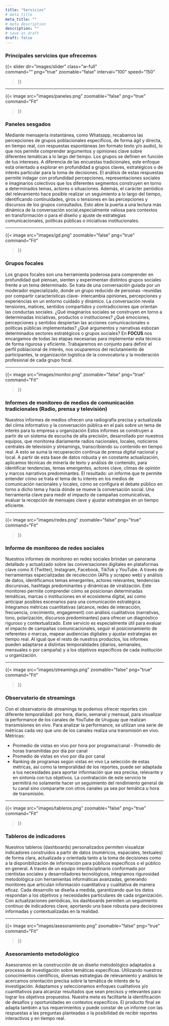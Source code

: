 ```yaml
---
title: "Servicios"
# meta title
meta_title: ""
# meta description
description: ""
# save as draft
draft: false
---
```


### Principales servicios que ofrecemos

{{< slider
    dir="images/slider"
    class="w-full"         
    command=""
    png="true"
    zoomable="false"
    interval="100"
    speed="150"
>}}

<hr>

{{< image
    src="images/paneles.png"
    zoomable="false"
    png="true"
    command="Fit"
>}}

### Paneles sesgados
Mediante mensajería instantánea, como Whatsapp, recabamos las  percepciones de grupos poblacionales específicos, de forma ágil y directa, en tiempo real, con respuestas espontáneas (en formato texto y/o audio), lo que nos permite comprender  argumentos y opiniones clave sobre diferentes temáticas a lo largo del tiempo.
Los grupos se definen en función de tus intereses. A diferencia de las encuestas tradicionales, este enfoque está orientado a explorar en profundidad a grupos claves, estratégicos o de interés particular para la toma de decisiones.
El análisis de estas respuestas permite indagar con profundidad percepciones, representaciones sociales e imaginarios colectivos que los diferentes segmentos construyen en torno a determinados temas, actores o situaciones. 
Además, el carácter periódico del relevamiento hace posible realizar un seguimiento a lo largo del tiempo, identificando continuidades, giros o tensiones en las percepciones y discursos de los grupos consultados. Esto abre la puerta a una lectura más dinámica de la conversación social,especialmente valiosa para contextos en transformación o para el diseño y ajuste de estrategias comunicacionales, políticas públicas o iniciativas institucionales.

<hr>

{{< image
    src="images/gd.png"
    zoomable="false"
    png="true"
    command="Fit"
>}}

### Grupos focales
Los grupos focales son una herramienta poderosa para comprender en profundidad qué piensan, sienten y experimentan distintos grupos sociales frente a un tema determinado. 
Se trata de una conversación guiada por un moderador especializado, donde un grupo reducido de personas -reunidas por compartir características clave- intercambia opiniones, percepciones y experiencias en un entorno cuidado y dinámico. 
La conversación revela tensiones, matices, sentidos compartidos y contradicciones que orientan las conductas sociales. 
¿Qué imaginarios sociales se construyen en torno a determinadas iniciativas, productos o instituciones? ¿Qué emociones, percepciones y sentidos despiertan las acciones comunicacionales o políticas públicas implementadas? ¿Qué argumentos y narrativas esbozan determinados sectores estratégicos o grupos sociales? 
En **FOCUS** nos encargamos de todas las etapas necesarias para implementar esta técnica de forma rigurosa y eficiente. Trabajaremos en conjunto para definir el perfil poblacional de interés, nos ocuparemos del reclutamiento de participantes, la organización logística de la convocatoria y la moderación profesional de cada grupo focal. 

<hr>

{{< image
    src="images/monitor.png"
    zoomable="false"
    png="true"
    command="Fit"
>}}

### Informes de monitoreo de medios de comunicación tradicionales (Radio, prensa y televisión)
Nuestros informes de medios ofrecen una radiografía precisa y actualizada del clima informativo y la conversación pública en el país sobre un tema de interés para tu empresa u organización
Estos informes se construyen a partir de un sistema de escucha de alta precisión, desarrollado por nuestros equipos, que monitorea diariamente radios nacionales, locales, noticieros centrales de televisión y streamings, transcribiendo su contenido en tiempo real.  A esto se suma la recuperación continua de prensa digital nacional y local. 
A partir de esta base de datos robusta y en constante actualización, aplicamos técnicas de minería de texto y análisis de contenido, para identificar tendencias, temas emergentes, actores clave, climas de opinión y marcos narrativos predominantes. El resultado: un informe que te permite entender cómo se trata el tema de tu interés en los medios de comunicación nacionales y locales, cómo se configura el debate público en torno a dicho tema y hacia dónde se mueve la conversación social.
Una herramienta clave para medir el impacto de campañas comunicativas, evaluar la recepción de mensajes clave y ajustar estrategias en un tiempo eficiente.

<hr>

{{< image
    src="images/redes.png"
    zoomable="false"
    png="true"
    command="Fit"
>}}

### Informe de monitoreo de redes sociales
Nuestros informes de monitoreo en redes sociales brindan un panorama detallado y actualizado sobre las conversaciones digitales en plataformas clave como X (Twitter), Instagram, Facebook, TikTok y YouTube.
A través de herramientas especializadas de recolección (APIs y scrapeo web) y análisis de datos, identificamos temas emergentes, actores relevantes, tendencias discursivas, hashtags predominantes y dinámicas de viralización. Este monitoreo permite comprender cómo se posicionan determinadas temáticas, marcas o instituciones en el ecosistema digital, así como anticipar posibles escenarios para una comunicación estratégica.
Integramos métricas cuantitativas (alcance, redes de interacción, frecuencia, crecimiento, engagement) con análisis cualitativos (narrativas, tono, polarización, discursos predominantes) para ofrecer un diagnóstico riguroso y contextualizado.
Este servicio es especialmente útil para evaluar el impacto de campañas comunicacionales, seguir el posicionamiento de referentes o marcas, mapear audiencias digitales y ajustar estrategias en tiempo real.
Al igual que el resto de nuestros productos, los informes pueden adaptarse a distintas temporalidades (diarios, semanales, mensuales o por campaña) y a los objetivos específicos de cada institución u organización.

<hr>

{{< image
    src="images/streamings.png"
    zoomable="false"
    png="true"
    command="Fit"
>}} 

### Observatorio de streamings
Con el observatorio de streamings te podemos ofrecer reportes con diferente temporalidad: por hora, diario, semanal y mensual, para visualizar la performance de los canales de YouTube de Uruguay que realizan transmisiones en vivo.
Para analizar la performance, se utilizan una serie de métricas cada vez que uno de los canales realiza una transmisión en vivo.
Métricas: 
- Promedio de vistas en vivo por hora por programa/canal - Promedio de horas transmitidas por día por canal 
- Promedio de vistas en vivo por día por canal 
- Ranking de programas según vistas en vivo 
La selección de estas métricas, así como la temporalidad de los reportes, puede ser adaptada a tus necesidades para aportar información que sea precisa, relevante y en sintonía con tus objetivos. La contratación de este servicio te permitirá no solamente hacer un seguimiento del rendimiento general de tu canal sino compararte con otros canales ya sea por temática u hora de transmisión.

<hr>

{{< image
    src="images/tableros.png"
    zoomable="false"
    png="true"
    command="Fit"
>}}

### Tableros de indicadores 
Nuestros tableros (dashboards) personalizados permiten visualizar indicadores construidos a partir de datos (numéricos, espaciales, textuales) de forma clara, actualizada y orientada tanto a la toma de decisiones como a la disponibilización de información para públicos específicos o el público en general.
A través de un equipo interdisciplinario conformado por cientistas sociales y desarrolladores tecnológicos, integramos rigurosidad metodológica con herramientas informáticas avanzadas, generando monitores que articulan información cuantitativa y cualitativa de manera eficaz.
Cada desarrollo se diseña a medida, garantizando que los datos respondan a los objetivos y necesidades particulares de cada organización.
Con actualizaciones periódicas, los dashboards permiten un seguimiento continuo de indicadores clave, aportando una base robusta para decisiones informadas y contextualizadas en la realidad.

<hr>

{{< image
    src="images/asesoramiento.png"
    zoomable="false"
    png="true"
    command="Fit"
>}}

### Asesoramiento metodológico 
Asesoramos en la construcción de un diseño metodológico adaptados a procesos de investigación sobre temáticas específicas. Utilizando nuestros conocimientos científicos, diversas estrategias de relevamiento y análisis te acercamos orientación precisa sobre la temática de interés de tu investigación. 
Adaptamos y seleccionamos enfoques cualitativos y/o cuantitativos para alcanzar resultados que sean precisos y relevantes para lograr los objetivos propuestos.
Nuestra meta es facilitarte la identificación de desafíos y oportunidades en contextos específicos. 
El producto final se adapta también a tus requerimientos y puede constar de un informe con las respuestas a las preguntas planteadas o la posibilidad de recibir reportes interactivos y en tiempo real.